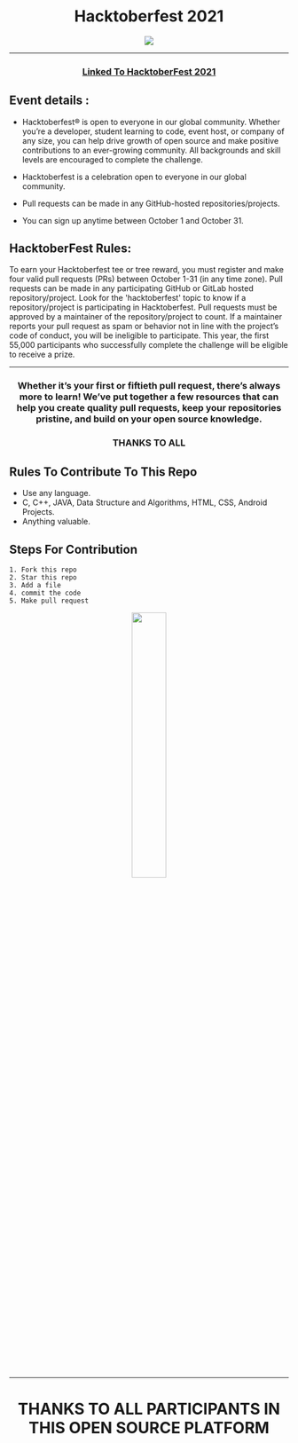 <h1 align="center"> Hacktoberfest  2021 </h1>

<p align="center">
    <a href="https://hacktoberfest.digitalocean.com/">
        <img src="https://user-images.githubusercontent.com/72685035/134015433-aec59d97-a8d7-407a-88fd-5e3edebc2b77.png">
    </a>
</p>

***
<h3 align="center">
    <a href="https://hacktoberfest.digitalocean.com/">
        Linked To HacktoberFest 2021
    </a>
</h3>

## Event details :

- Hacktoberfest® is open to everyone in our global community. Whether you’re a developer, student learning to code, event host, or company of any size, you can help drive growth of open source and make positive contributions to an ever-growing community. All backgrounds and skill levels are encouraged to complete the challenge.

- Hacktoberfest is a celebration open to everyone in our global community.
- Pull requests can be made in any GitHub-hosted repositories/projects.
- You can sign up anytime between October 1 and October 31.

## HacktoberFest Rules:

To earn your Hacktoberfest tee or tree reward, you must register and make four valid pull requests (PRs) between October 1-31 (in any time zone). Pull requests can be made in any participating GitHub or GitLab hosted repository/project. Look for the 'hacktoberfest' topic to know if a repository/project is participating in Hacktoberfest. Pull requests must be approved by a maintainer of the repository/project to count. If a maintainer reports your pull request as spam or behavior not in line with the project’s code of conduct, you will be ineligible to participate. This year, the first 55,000 participants who successfully complete the challenge will be eligible to receive a prize.
***

<h3 align="center"> Whether it’s your first or fiftieth pull request, there’s always more to learn! We’ve put together a few resources that can help you create quality pull requests, keep your repositories pristine, and build on your open source knowledge. </h3>
<h3 align="center">THANKS TO ALL</h3>


## Rules To Contribute To This Repo

-   Use any language.
-   C, C++, JAVA, Data Structure and Algorithms, HTML, CSS, Android Projects.
-   Anything valuable.

## Steps For Contribution

    1. Fork this repo
    2. Star this repo
    3. Add a file
    4. commit the code
    5. Make pull request
<p align="center"><img width=35% src="https://media2.giphy.com/media/L1R1tvI9svkIWwpVYr/giphy.gif?cid=ecf05e47pzi2rpig0vc8pjusra8hiai1b91zgiywvbubu9vu&rid=giphy.gif"></p>


***
<h1 align="center">
    <p>
        THANKS TO ALL PARTICIPANTS IN THIS OPEN SOURCE PLATFORM
    </p>
</h1>
